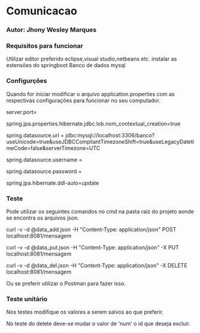 # Comunicacao
### Autor: Jhony Wesley Marques

### Requisitos para funcionar
Utilizar editor preferido eclipse,visual studio,netbeans etc.
instalar as estensões do springboot
Banco de dados mysql

### Configurções
Quando for iniciar modificar o arquivo application.properties com as respectivas configurações para funcionar no seu computador.

server.port=

spring.jpa.properties.hibernate.jdbc.lob.nom_contextual_creation=true

spring.datasource.url = jdbc:mysql://localhost:3306/banco?useUnicode=true&useJDBCCompliantTimezoneShift=true&useLegacyDatetimeCode=false&serverTimezone=UTC

spring.datasource.username = 

spring.datasource.password = 

spring.jpa.hibernate.ddl-auto=update

### Teste
Pode utilizar os seguintes comandos no cmd na pasta raiz do projeto aonde se encontra os arquivos json.

curl -v -d @data_add.json -H "Content-Type: application/json" POST localhost:8081/mensagem

curl -v -d @data_put.json -H "Content-Type: application/json" -X PUT localhost:8081/mensagem

curl -v -d @data_del.json -H "Content-Type: application/json" -X DELETE localhost:8081/mensagem

Ou se preferir utilizar o Postman para fazer isso.

### Teste unitário
Nos testes modifique os valores a serem salvos ao que preferir.

No teste do delete deve-se mudar o valor de 'num' o id que deseja excluir.


